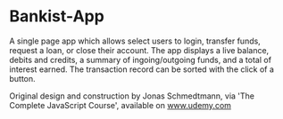 # Bankist-App
A single page app which allows select users to login, transfer funds, request a loan, or close their account. The app displays a live balance, debits and credits, a summary of ingoing/outgoing funds, and a total of interest earned. The transaction record can be sorted with the click of a button.

Original design and construction by Jonas Schmedtmann, via 'The Complete JavaScript Course', available on www.udemy.com
